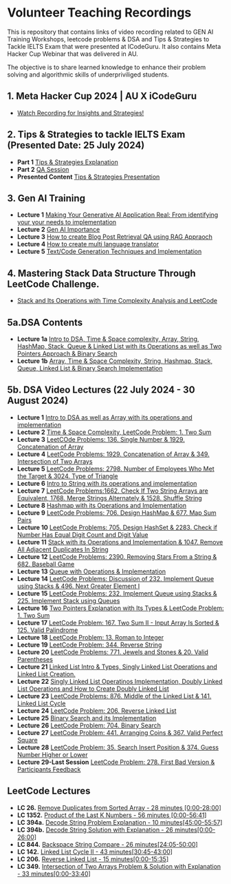 # Volunteer Teaching Recordings 

This is repository that contains links of video recording related to GEN AI Training Workshops, leetcode problems & DSA and Tips & Strategies to Tackle IELTS Exam that were presented at ICodeGuru. It also contains Meta Hacker Cup Webinar that was delivered in AU.

The objective is to share learned knowledge to enhance their problem solving and algorithmic skills of underpriviliged students.

## 1. Meta Hacker Cup 2024 | AU X iCodeGuru
-  [Watch Recording for Insights and Strategies!](https://www.youtube.com/watch?v=oj2nTXQWzSs)
## 2. Tips & Strategies to tackle IELTS Exam (Presented Date: 25 July 2024)
- **Part 1** [Tips & Strategies Explanation](https://www.facebook.com/iCodeguru/videos/1868640686948701/)
- **Part 2** [QA Session](https://www.facebook.com/iCodeguru/videos/1140205643752798/)
- **Presented Content** [Tips & Strategies Presentation](https://docs.google.com/presentation/d/1mLC68xwbvVIVsPTclBOznOz7qGNvZK6SyyYSAOzs80I/edit#slide=id.g2ee20c3a480_0_0)

## 3. Gen AI Training 
 - **Lecture 1** [ Making Your Generative AI Application Real: From identifying your your needs to implementation](https://www.youtube.com/watch?v=Y-1nhuZtoa4)
 - **Lecture 2** [Gen AI Importance](https://www.youtube.com/watch?v=lyH5iYL_u8s)
 - **Lecture 3** [How to create Blog Post Retrieval QA using RAG Appraoch](https://www.youtube.com/watch?v=JHShrGfyZHU&t=20s)
 - **Lecture 4** [How to create multi language translator](https://www.youtube.com/watch?v=34MitL2NKaA)
 - **Lecture 5**  [Text/Code Generation Techniques and Implementation](https://www.youtube.com/watch?v=b91xamfncp8&t=9s)

## 4. Mastering Stack Data Structure Through LeetCode Challenge.
- [Stack and Its Operations with Time Complexity Analysis and LeetCode](https://youtu.be/tj-J_hm90eI)

## 5a.DSA Contents
- **Lecture 1a** [Intro to DSA, Time & Space complexity, Array, String, HashMap, Stack, Queue & Linked List with its Operations as well as Two Pointers Approach & Binary Search](https://docs.google.com/presentation/d/16vyMySf0BIyoBJsl-JeEftga1d0BVQx_d6LtC5JqPAU/edit#slide=id.g2ed7d0cc737_0_326)
- **Lecture 1b** [Array, Time & Space Complexity, String, Hashmap, Stack, Queue, Linked List & Binary Search Implementation](https://colab.research.google.com/drive/1hDRz3DsYVfmpf37VrUMqSP5VhkzEm5Pq#scrollTo=YxvLBBwOGZ9w)
  
## 5b. DSA Video Lectures (22 July 2024 - 30 August 2024)
- **Lecture 1**  [Intro to DSA as well as Array with its operations and implementation](https://youtu.be/Kc6DZyEhDYg)
- **Lecture 2**  [Time & Space Complexity, LeetCode Problem: 1. Two Sum](https://youtu.be/NCfC0hIHI5E)
- **Lecture 3**  [LeetCOde Problems: 136. Single Number & 1929. Concatenation of Array](https://youtu.be/rcDgS04Q0T0)
- **Lecture 4**  [LeetCode Problems: 1929. Concatenation of Array & 349. Intersection of Two Arrays](https://youtu.be/b94hzL2XzzE)
- **Lecture 5**  [LeetCode Problems: 2798. Number of Employees Who Met the Target & 3024. Type of Triangle](https://youtu.be/Ue02DCphQxA)
- **Lecture 6** [Intro to String with its operations and implementation](https://youtu.be/F2pJJ9zjXeY)
- **Lecture 7** [LeetCode Problems:1662. Check If Two String Arrays are Equivalent, 1768. Merge Strings Alternately & 1528. Shuffle String](https://youtu.be/ysCU3ucfAdQ)
- **Lecture 8** [Hashmap with its Operations and Implementation](https://youtu.be/Qk_EGojWlGY)
- **Lecture 9** [LeetCode Problems: 706. Design HashMap & 677. Map Sum Pairs](https://youtu.be/7PtdYOjaZt8)
- **Lecture 10** [LeetCode Problems: 705. Design HashSet & 2283. Check if Number Has Equal Digit Count and Digit Value](https://youtu.be/44FHUv_gxOE)
- **Lecture 11** [Stack with its Operations and Implementation & 1047. Remove All Adjacent Duplicates In String](https://youtu.be/W0cpj6B54ao)
- **Lecture 12** [LeetCode Problems: 2390. Removing Stars From a String & 682. Baseball Game](https://youtu.be/nfHk7KyCFtY)
- **Lecture 13** [Queue with Operations & Implementation](https://youtu.be/DXaWCTEvnd0)
- **Lecture 14** [LeetCode Problems: Discussion of 232. Implement Queue using Stacks & 496. Next Greater Element I
](https://youtu.be/9Pu7bC81F9k)
- **Lecture 15** [LeetCode Problems: 232. Implement Queue using Stacks & 225. Implement Stack using Queues](https://youtu.be/Y1eUj01Z5uU)
- **Lecture 16** [Two Pointers Explanation with Its Types & LeetCode Problem: 1. Two Sum](https://youtu.be/CsYDZ0scHGg)
- **Lecture 17** [LeetCode Problem: 167. Two Sum II - Input Array Is Sorted
 & 125. Valid Palindrome](https://youtu.be/KnNeyQmhOBk)
- **Lecture 18** [LeetCode Problem: 13. Roman to Integer](https://youtu.be/7qf-Zz72aEI)
- **Lecture 19** [LeetCode Problem: 344. Reverse String](https://youtu.be/Q58srx7sR0E)
- **Lecture 20** [LeetCode Problems: 771. Jewels and Stones & 20. Valid Parentheses](https://youtu.be/rIsLqc2kdxA)
- **Lecture 21** [Linked List Intro & Types, Singly Linked List Operations  and Linked List Creation.](https://youtu.be/yNF0sT-Dyy8)
- **Lecture 22** [Singly Linked List Operatinos Implementation, Doubly Linked List Operations and How to Create Doubly Linked List](https://www.facebook.com/iCodeguru/videos/1690994685035453/)
- **Lecture 23** [LeetCode Problems: 876. Middle of the Linked List & 141. Linked List Cycle](https://www.facebook.com/iCodeguru/videos/506015318842145)
- **Lecture 24** [LeetCode Problem: 206. Reverse Linked List](https://www.facebook.com/iCodeguru/videos/3767072970234573)
- **Lecture 25** [Binary Search and its Implementation](https://www.facebook.com/iCodeguru/videos/1170006294226094)
- **Lecture 26** [LeetCode Problem: 704. Binary Search](https://www.facebook.com/iCodeguru/videos/3748101312103150)
- **Lecture 27** [LeetCode Problem: 441. Arranging Coins & 367. Valid Perfect Square](https://www.facebook.com/iCodeguru/videos/524753460051102)
- **Lecture 28** [LeetCode Problem: 35. Search Insert Position & 374. Guess Number Higher or Lower](https://www.facebook.com/iCodeguru/videos/502132102536487)
- **Lecture 29-Last Session** [LeetCode Problem:  278. First Bad Version  & Participants Feedback](https://www.facebook.com/iCodeguru/videos/1963319774128805/)
  
## LeetCode Lectures
- **LC 26.**   [Remove Duplicates from Sorted Array - 28 minutes [0:00-28:00]](https://www.facebook.com/iCodeguru/videos/8605904716089836)
- **LC 1352.** [Product of the Last K Numbers - 56 minutes [0:00-56:41]](https://www.facebook.com/iCodeguru/videos/2664163053763655/)
- **LC 394a.** [Decode String Problem Explanation - 10 minutes[45:00-55:57]](https://www.facebook.com/iCodeguru/videos/1050338199941513/)
- **LC 394b.** [Decode String Solution with Explanation - 26 minutes[0:00-26:00]](https://www.facebook.com/iCodeguru/videos/951744666633494/)
- **LC 844.**  [Backspace String Compare - 26 minutes[24:05-50:00]](https://www.facebook.com/iCodeguru/videos/656666495972669/)
- **LC 142.**  [Linked List Cycle II - 43 minutes[30:45-43:00]](https://www.facebook.com/iCodeguru/videos/8130158700392661)
- **LC 206.**  [Reverse Linked List - 15 minutes[0:00-15:35]](https://www.facebook.com/iCodeguru/videos/682404519920780/)
- **LC 349.**  [Intersection of Two Arrays Problem & Solution with Explanation - 33 minutes[0:00-33:40]](https://www.facebook.com/iCodeguru/videos/807826686893540/)


